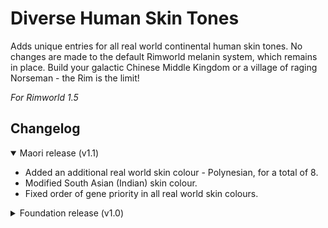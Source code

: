 # Diverse Human Skin Tones
Adds unique entries for all real world continental human skin tones. No changes are made to the default Rimworld melanin system, which remains in place. Build your galactic Chinese Middle Kingdom or a village of raging Norseman - the Rim is the limit!

*For Rimworld 1.5*

## Changelog

<details open>
	<summary>Maori release (v1.1)</summary>

- Added an additional real world skin colour - Polynesian, for a total of 8.
- Modified South Asian (Indian) skin colour.
- Fixed order of gene priority in all real world skin colours.

</details>

<details>
	<summary>Foundation release (v1.0)</summary>

Added 7 real world skin colours:
- Northern European
- Southern Europeamn (Mediterranean)
- West Asian (Arabian)
- East Asian
- South Asian (Indian)
- North African (Levantine)
- Southern African

</details>
